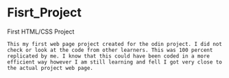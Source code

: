 # Fisrt_Project
First HTML/CSS Project

    This my first web page project created for the odin project. I did not check or look at the code from other learners. This was 100 percent replicated by me. I know that this could have been coded in a more efficient way however I am still learning and fell I got very close to the actual project web page.
